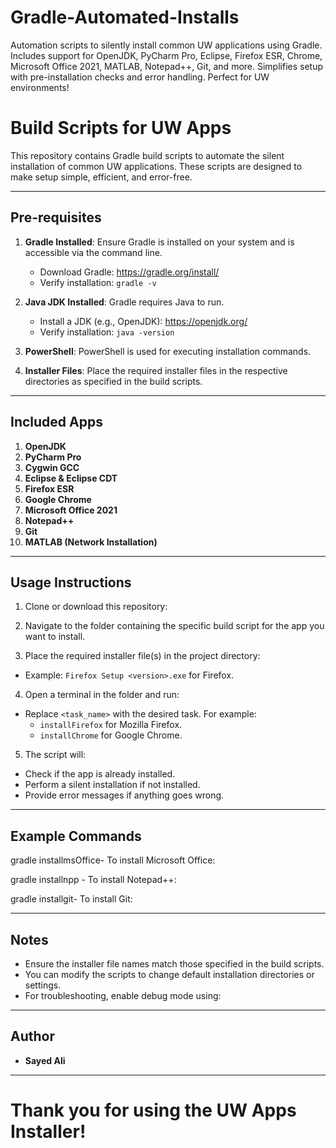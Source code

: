# Gradle-Automated-Installs
Automation scripts to silently install common UW applications using Gradle. Includes support for OpenJDK, PyCharm Pro, Eclipse, Firefox ESR, Chrome, Microsoft Office 2021, MATLAB, Notepad++, Git, and more. Simplifies setup with pre-installation checks and error handling. Perfect for UW environments!


# Build Scripts for UW Apps



This repository contains Gradle build scripts to automate the silent installation of common UW applications. These scripts are designed to make setup simple, efficient, and error-free.

-----------------
Pre-requisites
-----------------
1. **Gradle Installed**: Ensure Gradle is installed on your system and is accessible via the command line.
   - Download Gradle: https://gradle.org/install/
   - Verify installation: `gradle -v`

2. **Java JDK Installed**: Gradle requires Java to run.
   - Install a JDK (e.g., OpenJDK): https://openjdk.org/
   - Verify installation: `java -version`

3. **PowerShell**: PowerShell is used for executing installation commands.

4. **Installer Files**: Place the required installer files in the respective directories as specified in the build scripts.

-----------------
Included Apps
-----------------
1. **OpenJDK**
2. **PyCharm Pro**
3. **Cygwin GCC**
4. **Eclipse & Eclipse CDT**
5. **Firefox ESR**
6. **Google Chrome**
7. **Microsoft Office 2021**
8. **Notepad++**
9. **Git**
10. **MATLAB (Network Installation)**

-----------------
Usage Instructions
-----------------
1. Clone or download this repository:

2. Navigate to the folder containing the specific build script for the app you want to install.

3. Place the required installer file(s) in the project directory:
- Example: `Firefox Setup <version>.exe` for Firefox.

4. Open a terminal in the folder and run:
- Replace `<task_name>` with the desired task. For example:
  - `installFirefox` for Mozilla Firefox.
  - `installChrome` for Google Chrome.

5. The script will:
- Check if the app is already installed.
- Perform a silent installation if not installed.
- Provide error messages if anything goes wrong.

-----------------
Example Commands
-----------------
gradle installmsOffice- To install Microsoft Office:

gradle installnpp - To install Notepad++:

gradle installgit- To install Git:


-----------------
Notes
-----------------
- Ensure the installer file names match those specified in the build scripts.
- You can modify the scripts to change default installation directories or settings.
- For troubleshooting, enable debug mode using:


-----------------
Author
-----------------
- **Sayed Ali**
-----------------


# Thank you for using the UW Apps Installer!



